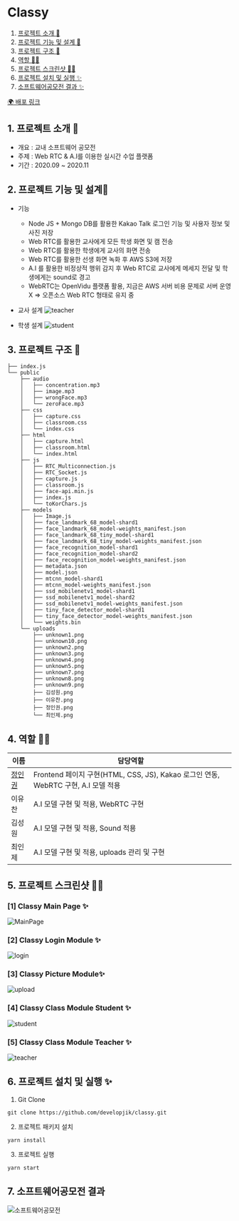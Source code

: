 # Classy

1. [프로젝트 소개 🚀](#1-프로젝트-소개-)
2. [프로젝트 기능 및 설계 📍](#2-프로젝트-기능-및-설계📍)
3. [프로젝트 구조 🌲](#3-프로젝트-구조-)
4. [역할 👋🏻](#4-역할-)
5. [프로젝트 스크린샷 ✍🏻](#5-프로젝트-스크린샷-)
6. [프로젝트 설치 및 실행 ✨](#6-프로젝트-설치-및-실행-)
7. [소프트웨어공모전 결과 ✨](#7-소프트웨어공모전-결과)

[🌍 배포 링크](https://developjik-classy.herokuapp.com/)

## 1. 프로젝트 소개 🚀

- 개요 : 교내 소프트웨어 공모전
- 주제 : Web RTC & A.I를 이용한 실시간 수업 플랫폼
- 기간 : 2020.09 ~ 2020.11

## 2. 프로젝트 기능 및 설계📍

- 기능

  - Node JS + Mongo DB를 활용한 Kakao Talk 로그인 기능 및 사용자 정보 및 사진 저장
  - Web RTC를 활용한 교사에게 모든 학생 화면 및 캠 전송
  - Web RTC를 활용한 학생에게 교사의 화면 전송
  - Web RTC를 활용한 선생 화면 녹화 후 AWS S3에 저장
  - A.I 를 활용한 비정상적 행위 감지 후 Web RTC로 교사에게 메세지 전달 및 학생에게는 sound로 경고
  - WebRTC는 OpenVidu 플랫폼 활용, 지금은 AWS 서버 비용 문제로 서버 운영 X => 오픈소스 Web RTC 형태로 유지 중
    <br/>

- 교사 설계
  ![teacher](https://user-images.githubusercontent.com/67889389/156940844-54e40a04-b9b5-4ea6-a3be-47de233ecc95.png)

- 학생 설계
  ![student](https://user-images.githubusercontent.com/67889389/156940842-cb1b96a4-61d7-4757-9a2b-feca669f826d.png)

## 3. 프로젝트 구조 🌲

```
├── index.js
└── public
    ├── audio
    │   ├── concentration.mp3
    │   ├── image.mp3
    │   ├── wrongFace.mp3
    │   └── zeroFace.mp3
    ├── css
    │   ├── capture.css
    │   ├── classroom.css
    │   └── index.css
    ├── html
    │   ├── capture.html
    │   ├── classroom.html
    │   └── index.html
    ├── js
    │   ├── RTC_Multiconnection.js
    │   ├── RTC_Socket.js
    │   ├── capture.js
    │   ├── classroom.js
    │   ├── face-api.min.js
    │   ├── index.js
    │   └── toKorChars.js
    ├── models
    │   ├── Image.js
    │   ├── face_landmark_68_model-shard1
    │   ├── face_landmark_68_model-weights_manifest.json
    │   ├── face_landmark_68_tiny_model-shard1
    │   ├── face_landmark_68_tiny_model-weights_manifest.json
    │   ├── face_recognition_model-shard1
    │   ├── face_recognition_model-shard2
    │   ├── face_recognition_model-weights_manifest.json
    │   ├── metadata.json
    │   ├── model.json
    │   ├── mtcnn_model-shard1
    │   ├── mtcnn_model-weights_manifest.json
    │   ├── ssd_mobilenetv1_model-shard1
    │   ├── ssd_mobilenetv1_model-shard2
    │   ├── ssd_mobilenetv1_model-weights_manifest.json
    │   ├── tiny_face_detector_model-shard1
    │   ├── tiny_face_detector_model-weights_manifest.json
    │   └── weights.bin
    └── uploads
        ├── unknown1.png
        ├── unknown10.png
        ├── unknown2.png
        ├── unknown3.png
        ├── unknown4.png
        ├── unknown5.png
        ├── unknown7.png
        ├── unknown8.png
        ├── unknown9.png
        ├── 김성원.png
        ├── 이유찬.png
        ├── 정인권.png
        └── 최인제.png
```

## 4. 역할 👋🏻

| 이름                                    | 담당역할                                                                           |
| --------------------------------------- | ---------------------------------------------------------------------------------- |
| [정인권](https://github.com/developjik) | Frontend 페이지 구현(HTML, CSS, JS), Kakao 로그인 연동, WebRTC 구현, A.I 모델 적용 |
| 이유찬                                  | A.I 모델 구현 및 적용, WebRTC 구현                                                 |
| 김성원                                  | A.I 모델 구현 및 적용, Sound 적용                                                  |
| 최인제                                  | A.I 모델 구현 및 적용, uploads 관리 및 구현                                        |

## 5. 프로젝트 스크린샷 ✍🏻

### [1] Classy Main Page ✨

![MainPage](https://user-images.githubusercontent.com/67889389/156941092-197692e0-8a66-4e88-ad14-d1edaed1877e.png)

### [2] Classy Login Module ✨

![login](https://user-images.githubusercontent.com/67889389/156941208-1bfd0417-07a1-45c0-8d55-00e4108a6500.png)

### [3] Classy Picture Module✨

![upload](https://user-images.githubusercontent.com/67889389/156941212-54ddd77b-0032-4c2a-9636-239dea794fdb.png)

### [4] Classy Class Module Student ✨

![student](https://user-images.githubusercontent.com/67889389/156941112-24aa0863-2629-431b-b20f-f0278c0e2d1d.jpg)

### [5] Classy Class Module Teacher ✨

![teacher](https://user-images.githubusercontent.com/67889389/156941115-418ff6a4-6a2d-4caa-87d6-04dc1203bf68.jpg)

## 6. 프로젝트 설치 및 실행 ✨

1. Git Clone

```plaintext
git clone https://github.com/developjik/classy.git
```

2. 프로젝트 패키지 설치

```plaintext
yarn install
```

3. 프로젝트 실행

```plaintext
yarn start
```

## 7. 소프트웨어공모전 결과

![소프트웨어공모전](https://user-images.githubusercontent.com/67889389/156941533-7c83a9c2-e227-419b-9c71-17086ff4221a.jpg)
